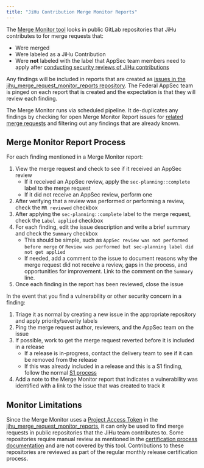 ```yaml
---
title: "JiHu Contribution Merge Monitor Reports"
---
```


The [Merge Monitor tool](https://gitlab.com/gitlab-com/gl-security/product-security/appsec/tooling/release-certification-tools#merge-request-monitor) looks in public GitLab repositories that JiHu contributes to for merge requests that:

- Were merged
- Were labeled as a JiHu Contribution
- Were **not** labeled with the label that AppSec team members need to apply after [conducting security reviews of JiHu contributions](/handbook/ceo/office-of-the-ceo/jihu-support/jihu-security-review-process/)

Any findings will be included in reports that are created as [issues in the jihu_merge_request_monitor_reports repository](https://gitlab.com/gitlab-com/gl-security/product-security/appsec/jihu_merge_request_monitor_reports/-/issues). The Federal AppSec team is pinged on each report that is created and the expectation is that they will review each finding.

The Merge Monitor runs via scheduled pipeline. It de-duplicates any findings by checking for open Merge Monitor Report issues for [related merge requests](https://docs.gitlab.com/ee/user/project/issues/crosslinking_issues.html#from-merge-requests) and filtering out any findings that are already known.

## Merge Monitor Report Process

For each finding mentioned in a Merge Monitor report:

1. View the merge request and check to see if it received an AppSec review
    - If it received an AppSec review, apply the `sec-planning::complete` label to the merge request
    - If it did not receive an AppSec review, perform one
1. After verifying that a review was performed or performing a review, check the `MR reviewed` checkbox
1. After applying the `sec-planning::complete` label to the merge request, check the `Label applied` checkbox
1. For each finding, edit the issue description and write a brief summary and check the `Summary` checkbox
    - This should be simple, such as `AppSec review was not performed before merge` or `Review was performed but sec-planning label did not get applied`
    - If needed, add a comment to the issue to document reasons why the merge request did not receive a review, gaps in the process, and opportunities for improvement. Link to the comment on the `Summary` line.
1. Once each finding in the report has been reviewed, close the issue

In the event that you find a vulnerability or other security concern in a finding:

1. Triage it as normal by creating a new issue in the appropriate repository and apply priority/severity labels
1. Ping the merge request author, reviewers, and the AppSec team on the issue
1. If possible, work to get the merge request reverted before it is included in a release
    - If a release is in-progress, contact the delivery team to see if it can be removed from the release
    - If this was already included in a release and this is a S1 finding, follow the normal [S1 process](/handbook/security/product-security/application-security/runbooks/handling-s1p1/)
1. Add a note to the Merge Monitor report that indicates a vulnerability was identified with a link to the issue that was created to track it

## Monitor Limitations

Since the Merge Monitor uses a [Project Access Token](https://docs.gitlab.com/ee/user/project/settings/project_access_tokens.html) in the [jihu_merge_request_monitor_reports](https://gitlab.com/gitlab-com/gl-security/product-security/appsec/jihu_merge_request_monitor_reports), it can only be used to find merge requests in public repositories that the JiHu team contributes to. Some repositories require manual review as mentioned in the [certification process documentation](/handbook/ceo/office-of-the-ceo/jihu-support/release-certification/#certification-process) and are not covered by this tool. Contributions to these repositories are reviewed as part of the regular monthly release certification process.
